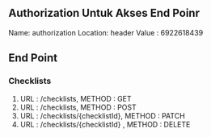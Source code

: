## Authorization Untuk Akses End Poinr

Name: authorization
Location: header
Value : 6922618439

## End Point

### Checklists

1. URL : /checklists, METHOD : GET
2. URL : /checklists, METHOD : POST
3. URL : /checklists/{checklistId}, METHOD : PATCH
4. URL : /checklists/{checklistId} , METHOD : DELETE

